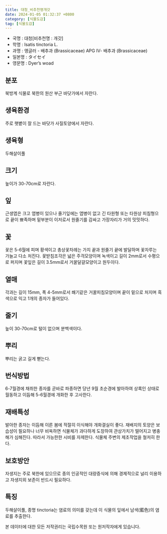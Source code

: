 ```yaml
---
title: 대청_비추천명개갓
date: 2024-01-05 01:32:37 +0800
category: [식물도감]
tag: [식물도감]
---
```




- 국명 : 대청[비추천명 : 개갓]
- 학명 : Isatis tinctoria L.
- 과명 : 앵글러 - 배추과 (Brassicaceae) APG Ⅳ- 배추과 (Brassicaceae)
- 일본명 : タイセイ
- 영문명 : Dyer’s woad


## 분포
북방계 식물로 북한의 원산 부근 바닷가에서 자란다.
## 생육환경
주로 햇볕이 잘 드는 바닷가 사질토양에서 자란다.
## 생육형
두해살이풀
## 크기
높이가 30-70cm로 자란다.
## 잎
근생엽은 크고 엽병이 있으나 줄기잎에는 엽병이 없고 긴 타원형 또는 타원상 피침형으로 끝이 뾰족하며 밑부분이 이저로서 원줄기를 감싸고 가장자리가 거의 밋밋하다.
## 꽃
꽃은 5-6월에 피며 황색이고 총상꽃차례는 가지 끝과 원줄기 끝에 발달하며 꽃자루는 가늘고 다소 처진다. 꽃받침조각은 넓은 주걱모양이며 녹색이고 길이 2mm로서 수평으로 퍼지며 꽃잎은 길이 3.5mm로서 거꿀달걀모양이고 원두이다.
## 열매
각과는 길이 15mm, 폭 4-5mm로서 쐐기같은 거꿀피침모양이며 끝이 밑으로 처지며 흑색으로 익고 1개의 종자가 들어있다.
## 줄기
높이 30-70cm로 털이 없으며 분백색이다.
## 뿌리
뿌리는 굵고 길게 뻗는다.
## 번식방법
6-7월경에 채취한 종자를 곧바로 파종하면 당년 9월 초순경에 발아하여 상록인 상태로 월동하고 이듬해 5-6월경에 개화한 후 고사한다.
## 재배특성
발아한 종자는 이듬해 이른 봄에 적절히 이식해야 개화결실이 좋다. 재배지의 토양은 보습성이 필요하나 너무 비옥하면 식물체가 과다하게 도장하여 관상가치가 떨어지고 병충해가 심해진다. 따라서 가능한한 시비를 자제한다. 식물체 주변의 제초작업을 철저히 한다.
## 보호방안
자생지는 주로 북한에 있으므로 종의 인공적인 대량증식에 의해 경제적으로 널리 이용하고 자생지외 보존이 반드시 필요하다.
## 특징
두해살이풀, 종명 tinctoria는 염료의 의미를 갖는데 이 식물의 잎에서 남색(藍色)의 염료를 추출한다.






본 데이터에 대한 모든 저작권리는 국립수목원 또는 원저작자에게 있습니다.
